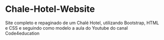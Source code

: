 # Chale-Hotel-Website
 Site completo e repaginado de um Chalé Hotel, utilizando Bootstrap, HTML e CSS e seguindo como modelo a aula do Youtube do canal  Code4education
